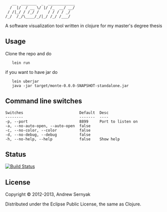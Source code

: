        __  _______  _  ____________
      /  |/  / __ \/ |/ /_  __/ __/
     / /|_/ / /_/ /    / / / / _/  
    /_/  /_/\____/_/|_/ /_/ /___/ 

A software visualization tool written in clojure for my master's degree thesis

## Usage

Clone the repo and do

       lein run 

if you want to have jar do

       lein uberjar
       java -jar target/monte-0.0.0-SNAPSHOT-standalone.jar 

## Command line switches

    Switches                         Default  Desc              
    --------                         -------  ----              
    -p, --port                       8899     Port to listen on 
    -a, --no-auto-open, --auto-open  false                      
    -c, --no-color, --color          false                      
    -d, --no-debug, --debug          false                      
    -h, --no-help, --help            false    Show help  
 
## Status

[![Build Status](https://travis-ci.org/ndrew/monte.png)](https://travis-ci.org/ndrew/monte)

## License

Copyright © 2012-2013, Andrew Sernyak

Distributed under the Eclipse Public License, the same as Clojure.
